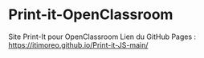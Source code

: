 # Print-it-OpenClassroom
 Site Print-It pour OpenClassroom
Lien du GitHub Pages : https://itimoreo.github.io/Print-it-JS-main/
